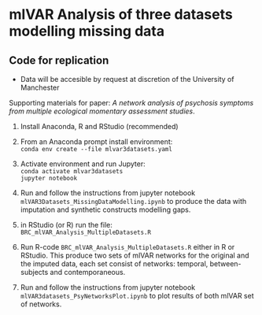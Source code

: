 # mlVAR Analysis of three datasets modelling missing data
## Code for replication
* Data will be accesible by request at discretion of the University of Manchester

Supporting materials for paper: _A network analysis of psychosis symptoms from multiple ecological momentary assessment studies_.

1. Install Anaconda, R and RStudio (recommended)

1. From an Anaconda prompt install environment:\
`conda env create --file mlvar3datasets.yaml`

1. Activate environment and run Jupyter:\
`conda activate mlvar3datasets`\
`jupyter notebook`

1. Run and follow the instructions from jupyter notebook `mlVAR3Datasets_MissingDataModelling.ipynb` to produce the data with imputation and synthetic constructs modelling gaps.

1. in RStudio (or R) run the file:\
`BRC_mlVAR_Analysis_MultipleDatasets.R`

1. Run R-code `BRC_mlVAR_Analysis_MultipleDatasets.R` either in R or RStudio. This produce two sets of mlVAR networks for the original and the imputed data, each set consist of networks: temporal, between-subjects and contemporaneous.

1. Run and follow the instructions from jupyter notebook `mlVAR3datasets_PsyNetworksPlot.ipynb` to plot results of both mlVAR set of networks.



